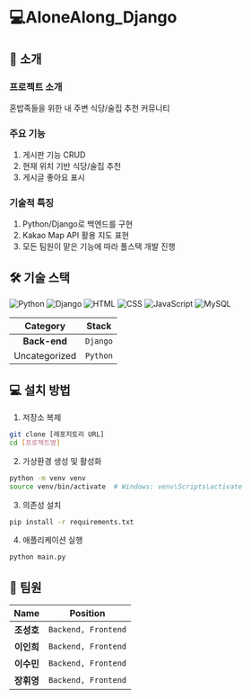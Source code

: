 # 💻AloneAlong_Django
## 🚀 소개
### 프로젝트 소개
혼밥족들을 위한 내 주변 식당/술집 추천 커뮤니티

### 주요 기능
1. 게시판 기능 CRUD
2. 현재 위치 기반 식당/술집 추천
3. 게시글 좋아요 표시

### 기술적 특징
1. Python/Django로 백엔드를 구현
2. Kakao Map API 활용 지도 표현
3. 모든 팀원이 맡은 기능에 따라 풀스택 개발 진행

## 🛠️ 기술 스택
![Python](https://img.shields.io/badge/Python-3776AB?style=for-the-badge&logo=python&logoColor=white) ![Django](https://img.shields.io/badge/Django-000000?style=for-the-badge&logo=django&logoColor=white) ![HTML](https://img.shields.io/badge/HTML-E34F26?style=for-the-badge&logo=HTML5&logoColor=white)  ![CSS](https://img.shields.io/badge/CSS-1572B6?style=for-the-badge&logo=CSS3&logoColor=white) ![JavaScript](https://img.shields.io/badge/JavaScript-F7DF1E?style=for-the-badge&logo=JavaScript&logoColor=white) ![MySQL](https://img.shields.io/badge/MySQL-4479A1?style=for-the-badge&logo=MySQL&logoColor=white) 

| **Category** | **Stack** |
|:------------:|:----------:|
| **Back-end** | `Django` |
| Uncategorized | `Python` |


## 💻 설치 방법
1. 저장소 복제
```bash
git clone [레포지토리 URL]
cd [프로젝트명]
```

2. 가상환경 생성 및 활성화
```bash
python -m venv venv
source venv/bin/activate  # Windows: venv\Scripts\activate
```

3. 의존성 설치
```bash
pip install -r requirements.txt
```

4. 애플리케이션 실행
```bash
python main.py
```

## 👥 팀원
| **Name** | **Position** |
|:--------:|:------------:|
| **조성호** | `Backend, Frontend` |
| **이인희** | `Backend, Frontend` |
| **이수민** | `Backend, Frontend` |
| **장휘영** | `Backend, Frontend` |

